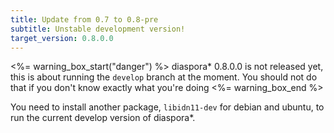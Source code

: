 ```yaml
---
title: Update from 0.7 to 0.8-pre
subtitle: Unstable development version!
target_version: 0.8.0.0
---
```


<%= warning_box_start("danger") %>
diaspora\* 0.8.0.0 is not released yet, this is about running the `develop` branch at the moment. You should not do that if you don't know exactly what you're doing
<%= warning_box_end %>

You need to install another package, `libidn11-dev` for debian and ubuntu, to run the current develop version of diaspora*.
